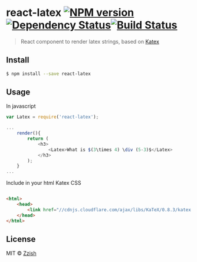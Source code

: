 # react-latex [![NPM version][npm-image]][npm-url][![Dependency Status][daviddm-image]][daviddm-url][![Build Status][travis-image]][travis-url]

> React component to render latex strings, based on [Katex](https://github.com/Khan/KaTeX)


## Install

```sh
$ npm install --save react-latex
```


## Usage

In javascript
```js
var Latex = require('react-latex');

...
    render(){
        return (
            <h3>
                <Latex>What is $(3\times 4) \div (5-3)$</Latex>
            </h3>
        );
    }
...
```

Include in your html Katex CSS

```html

<html>
    <head>
        <link href="//cdnjs.cloudflare.com/ajax/libs/KaTeX/0.8.3/katex.min.css" rel="stylesheet">
    </head>
</html>

```

## License

MIT © [Zzish](http://www.zzish.com)


[npm-image]: https://badge.fury.io/js/react-latex.svg
[npm-url]: https://npmjs.org/package/react-latex
[travis-image]: https://travis-ci.org/zzish/react-latex.svg?branch=master
[travis-url]: https://travis-ci.org/zzish/react-latex
[daviddm-image]: https://david-dm.org/zzish/react-latex.svg?theme=shields.io
[daviddm-url]: https://david-dm.org/zzish/react-latex
